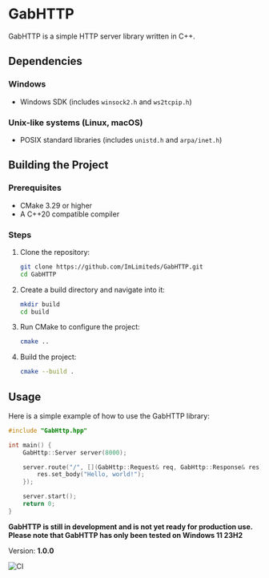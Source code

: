 # GabHTTP

GabHTTP is a simple HTTP server library written in C++.

## Dependencies

### Windows
- Windows SDK (includes `winsock2.h` and `ws2tcpip.h`)

### Unix-like systems (Linux, macOS)
- POSIX standard libraries (includes `unistd.h` and `arpa/inet.h`)

## Building the Project

### Prerequisites
- CMake 3.29 or higher
- A C++20 compatible compiler

### Steps

1. Clone the repository:
    ```sh
    git clone https://github.com/ImLimiteds/GabHTTP.git
    cd GabHTTP
    ```

2. Create a build directory and navigate into it:
    ```sh
    mkdir build
    cd build
    ```

3. Run CMake to configure the project:
    ```sh
    cmake ..
    ```

4. Build the project:
    ```sh
    cmake --build .
    ```

## Usage

Here is a simple example of how to use the GabHTTP library:

```cpp
#include "GabHttp.hpp"

int main() {
    GabHttp::Server server(8000);

    server.route("/", [](GabHttp::Request& req, GabHttp::Response& res) {
        res.set_body("Hello, world!");
    });

    server.start();
    return 0;
}
```

**GabHTTP is still in development and is not yet ready for production use. Please note that GabHTTP has only been tested
on Windows 11 23H2**

Version: **1.0.0**

![CI](https://github.com/ImLimiteds/GabHTTP/actions/workflows/ci.yml/badge.svg)